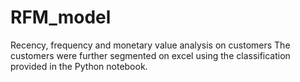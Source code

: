 # RFM_model
Recency, frequency and monetary value analysis on customers 
The customers were further segmented on excel using the classification provided in the Python notebook. 
